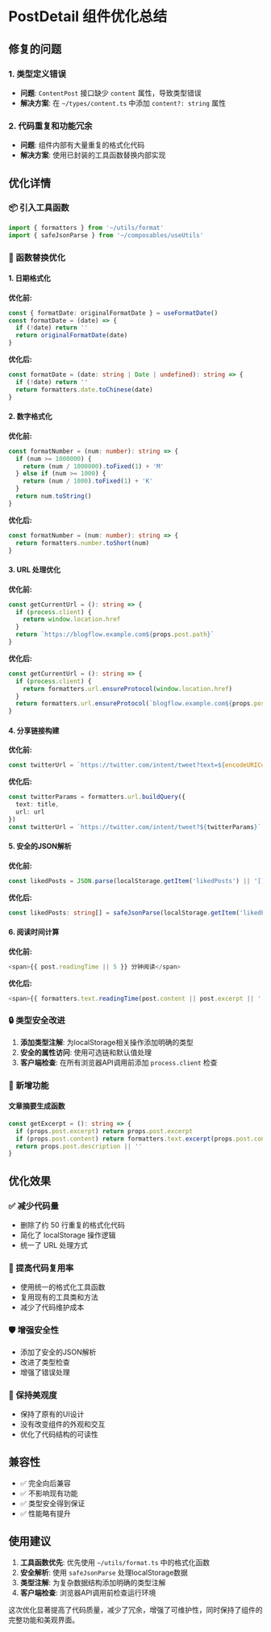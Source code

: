 # PostDetail 组件优化总结

## 修复的问题

### 1. 类型定义错误
- **问题**: `ContentPost` 接口缺少 `content` 属性，导致类型错误
- **解决方案**: 在 `~/types/content.ts` 中添加 `content?: string` 属性

### 2. 代码重复和功能冗余
- **问题**: 组件内部有大量重复的格式化代码
- **解决方案**: 使用已封装的工具函数替换内部实现

## 优化详情

### 📦 引入工具函数
```typescript
import { formatters } from '~/utils/format'
import { safeJsonParse } from '~/composables/useUtils'
```

### 🔧 函数替换优化

#### 1. 日期格式化
**优化前:**
```typescript
const { formatDate: originalFormatDate } = useFormatDate()
const formatDate = (date) => {
  if (!date) return ''
  return originalFormatDate(date)
}
```

**优化后:**
```typescript
const formatDate = (date: string | Date | undefined): string => {
  if (!date) return ''
  return formatters.date.toChinese(date)
}
```

#### 2. 数字格式化
**优化前:**
```typescript
const formatNumber = (num: number): string => {
  if (num >= 1000000) {
    return (num / 1000000).toFixed(1) + 'M'
  } else if (num >= 1000) {
    return (num / 1000).toFixed(1) + 'K'
  }
  return num.toString()
}
```

**优化后:**
```typescript
const formatNumber = (num: number): string => {
  return formatters.number.toShort(num)
}
```

#### 3. URL 处理优化
**优化前:**
```typescript
const getCurrentUrl = (): string => {
  if (process.client) {
    return window.location.href
  }
  return `https://blogflow.example.com${props.post.path}`
}
```

**优化后:**
```typescript
const getCurrentUrl = (): string => {
  if (process.client) {
    return formatters.url.ensureProtocol(window.location.href)
  }
  return formatters.url.ensureProtocol(`blogflow.example.com${props.post.path}`)
}
```

#### 4. 分享链接构建
**优化前:**
```typescript
const twitterUrl = `https://twitter.com/intent/tweet?text=${encodeURIComponent(title)}&url=${encodeURIComponent(url)}`
```

**优化后:**
```typescript
const twitterParams = formatters.url.buildQuery({
  text: title,
  url: url
})
const twitterUrl = `https://twitter.com/intent/tweet?${twitterParams}`
```

#### 5. 安全的JSON解析
**优化前:**
```typescript
const likedPosts = JSON.parse(localStorage.getItem('likedPosts') || '[]')
```

**优化后:**
```typescript
const likedPosts: string[] = safeJsonParse(localStorage.getItem('likedPosts') || '', [])
```

#### 6. 阅读时间计算
**优化前:**
```typescript
<span>{{ post.readingTime || 5 }} 分钟阅读</span>
```

**优化后:**
```typescript
<span>{{ formatters.text.readingTime(post.content || post.excerpt || '', 200) }}</span>
```

### 🔒 类型安全改进

1. **添加类型注解**: 为localStorage相关操作添加明确的类型
2. **安全的属性访问**: 使用可选链和默认值处理
3. **客户端检查**: 在所有浏览器API调用前添加 `process.client` 检查

### 🎯 新增功能

#### 文章摘要生成函数
```typescript
const getExcerpt = (): string => {
  if (props.post.excerpt) return props.post.excerpt
  if (props.post.content) return formatters.text.excerpt(props.post.content, 150)
  return props.post.description || ''
}
```

## 优化效果

### ✅ 减少代码量
- 删除了约 50 行重复的格式化代码
- 简化了 localStorage 操作逻辑
- 统一了 URL 处理方式

### 🔧 提高代码复用率
- 使用统一的格式化工具函数
- 复用现有的工具类和方法
- 减少了代码维护成本

### 🛡️ 增强安全性
- 添加了安全的JSON解析
- 改进了类型检查
- 增强了错误处理

### 💎 保持美观度
- 保持了原有的UI设计
- 没有改变组件的外观和交互
- 优化了代码结构的可读性

## 兼容性
- ✅ 完全向后兼容
- ✅ 不影响现有功能
- ✅ 类型安全得到保证
- ✅ 性能略有提升

## 使用建议

1. **工具函数优先**: 优先使用 `~/utils/format.ts` 中的格式化函数
2. **安全解析**: 使用 `safeJsonParse` 处理localStorage数据
3. **类型注解**: 为复杂数据结构添加明确的类型注解
4. **客户端检查**: 浏览器API调用前检查运行环境

这次优化显著提高了代码质量，减少了冗余，增强了可维护性，同时保持了组件的完整功能和美观界面。